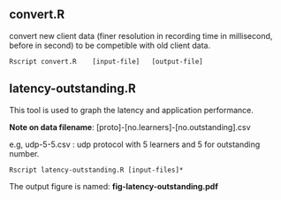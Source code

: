 ## convert.R 
convert new client data (finer resolution in recording time in millisecond, before in second) to be competible with old client data.

```
Rscript convert.R    [input-file]   [output-file]
```

## latency-outstanding.R

This tool is used to graph the latency and application performance. 

**Note on data filename**: [proto]-[no.learners]-[no.outstanding].csv

e.g, udp-5-5.csv : udp protocol with 5 learners and 5 for outstanding number.


```
Rscript latency-outstanding.R [input-files]*
```

The output figure is named: **fig-latency-outstanding.pdf**